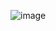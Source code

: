 ![image](https://user-images.githubusercontent.com/106033915/188510951-1099f8fd-e141-4c7e-9440-202d6ab96758.png)
